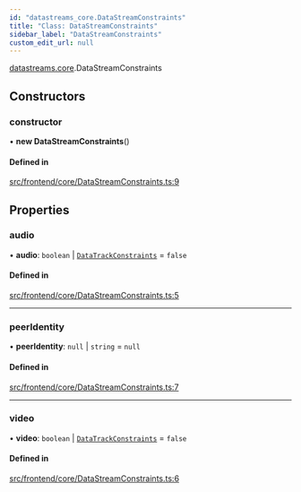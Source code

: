 ```yaml
---
id: "datastreams_core.DataStreamConstraints"
title: "Class: DataStreamConstraints"
sidebar_label: "DataStreamConstraints"
custom_edit_url: null
---
```


[datastreams.core](../modules/datastreams_core).DataStreamConstraints

## Constructors

### constructor

• **new DataStreamConstraints**()

#### Defined in

[src/frontend/core/DataStreamConstraints.ts:9](https://github.com/brainsatplay/datastreams-api/blob/12ed679/src/frontend/core/DataStreamConstraints.ts#L9)

## Properties

### audio

• **audio**: `boolean` \| [`DataTrackConstraints`](datastreams_core.DataTrackConstraints) = `false`

#### Defined in

[src/frontend/core/DataStreamConstraints.ts:5](https://github.com/brainsatplay/datastreams-api/blob/12ed679/src/frontend/core/DataStreamConstraints.ts#L5)

___

### peerIdentity

• **peerIdentity**: ``null`` \| `string` = `null`

#### Defined in

[src/frontend/core/DataStreamConstraints.ts:7](https://github.com/brainsatplay/datastreams-api/blob/12ed679/src/frontend/core/DataStreamConstraints.ts#L7)

___

### video

• **video**: `boolean` \| [`DataTrackConstraints`](datastreams_core.DataTrackConstraints) = `false`

#### Defined in

[src/frontend/core/DataStreamConstraints.ts:6](https://github.com/brainsatplay/datastreams-api/blob/12ed679/src/frontend/core/DataStreamConstraints.ts#L6)
